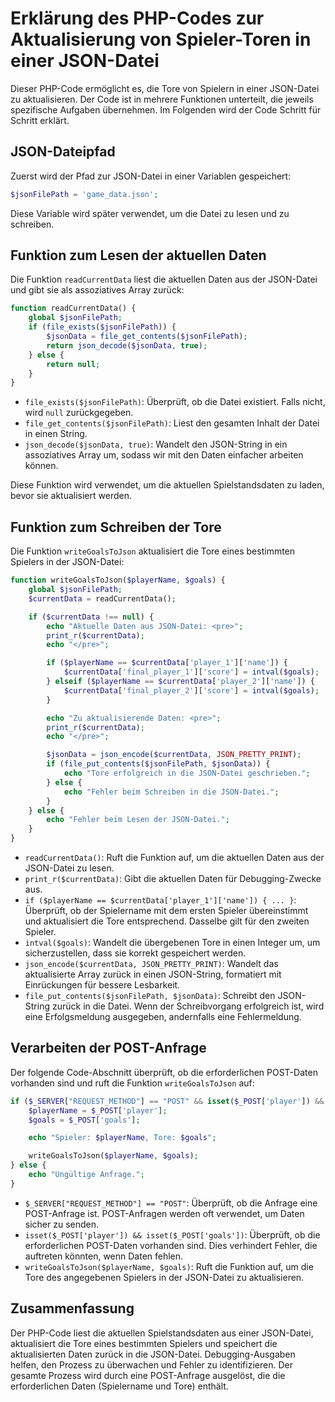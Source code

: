 # Erklärung des PHP-Codes zur Aktualisierung von Spieler-Toren in einer JSON-Datei

Dieser PHP-Code ermöglicht es, die Tore von Spielern in einer JSON-Datei zu aktualisieren. Der Code ist in mehrere Funktionen unterteilt, die jeweils spezifische Aufgaben übernehmen. Im Folgenden wird der Code Schritt für Schritt erklärt.

## JSON-Dateipfad

Zuerst wird der Pfad zur JSON-Datei in einer Variablen gespeichert:

```php
$jsonFilePath = 'game_data.json';
```

Diese Variable wird später verwendet, um die Datei zu lesen und zu schreiben.

## Funktion zum Lesen der aktuellen Daten

Die Funktion `readCurrentData` liest die aktuellen Daten aus der JSON-Datei und gibt sie als assoziatives Array zurück:

```php
function readCurrentData() {
    global $jsonFilePath;
    if (file_exists($jsonFilePath)) {
        $jsonData = file_get_contents($jsonFilePath);
        return json_decode($jsonData, true);
    } else {
        return null;
    }
}
```

- `file_exists($jsonFilePath)`: Überprüft, ob die Datei existiert. Falls nicht, wird `null` zurückgegeben.
- `file_get_contents($jsonFilePath)`: Liest den gesamten Inhalt der Datei in einen String.
- `json_decode($jsonData, true)`: Wandelt den JSON-String in ein assoziatives Array um, sodass wir mit den Daten einfacher arbeiten können.

Diese Funktion wird verwendet, um die aktuellen Spielstandsdaten zu laden, bevor sie aktualisiert werden.

## Funktion zum Schreiben der Tore

Die Funktion `writeGoalsToJson` aktualisiert die Tore eines bestimmten Spielers in der JSON-Datei:

```php
function writeGoalsToJson($playerName, $goals) {
    global $jsonFilePath;
    $currentData = readCurrentData();

    if ($currentData !== null) {
        echo "Aktuelle Daten aus JSON-Datei: <pre>";
        print_r($currentData);
        echo "</pre>";

        if ($playerName == $currentData['player_1']['name']) {
            $currentData['final_player_1']['score'] = intval($goals);
        } elseif ($playerName == $currentData['player_2']['name']) {
            $currentData['final_player_2']['score'] = intval($goals);
        }

        echo "Zu aktualisierende Daten: <pre>";
        print_r($currentData);
        echo "</pre>";

        $jsonData = json_encode($currentData, JSON_PRETTY_PRINT);
        if (file_put_contents($jsonFilePath, $jsonData)) {
            echo "Tore erfolgreich in die JSON-Datei geschrieben.";
        } else {
            echo "Fehler beim Schreiben in die JSON-Datei.";
        }
    } else {
        echo "Fehler beim Lesen der JSON-Datei.";
    }
}
```

- `readCurrentData()`: Ruft die Funktion auf, um die aktuellen Daten aus der JSON-Datei zu lesen.
- `print_r($currentData)`: Gibt die aktuellen Daten für Debugging-Zwecke aus.
- `if ($playerName == $currentData['player_1']['name']) { ... }`: Überprüft, ob der Spielername mit dem ersten Spieler übereinstimmt und aktualisiert die Tore entsprechend. Dasselbe gilt für den zweiten Spieler.
- `intval($goals)`: Wandelt die übergebenen Tore in einen Integer um, um sicherzustellen, dass sie korrekt gespeichert werden.
- `json_encode($currentData, JSON_PRETTY_PRINT)`: Wandelt das aktualisierte Array zurück in einen JSON-String, formatiert mit Einrückungen für bessere Lesbarkeit.
- `file_put_contents($jsonFilePath, $jsonData)`: Schreibt den JSON-String zurück in die Datei. Wenn der Schreibvorgang erfolgreich ist, wird eine Erfolgsmeldung ausgegeben, andernfalls eine Fehlermeldung.

## Verarbeiten der POST-Anfrage

Der folgende Code-Abschnitt überprüft, ob die erforderlichen POST-Daten vorhanden sind und ruft die Funktion `writeGoalsToJson` auf:

```php
if ($_SERVER["REQUEST_METHOD"] == "POST" && isset($_POST['player']) && isset($_POST['goals'])) {
    $playerName = $_POST['player'];
    $goals = $_POST['goals'];

    echo "Spieler: $playerName, Tore: $goals";

    writeGoalsToJson($playerName, $goals);
} else {
    echo "Ungültige Anfrage.";
}
```

- `$_SERVER["REQUEST_METHOD"] == "POST"`: Überprüft, ob die Anfrage eine POST-Anfrage ist. POST-Anfragen werden oft verwendet, um Daten sicher zu senden.
- `isset($_POST['player']) && isset($_POST['goals'])`: Überprüft, ob die erforderlichen POST-Daten vorhanden sind. Dies verhindert Fehler, die auftreten könnten, wenn Daten fehlen.
- `writeGoalsToJson($playerName, $goals)`: Ruft die Funktion auf, um die Tore des angegebenen Spielers in der JSON-Datei zu aktualisieren.

## Zusammenfassung

Der PHP-Code liest die aktuellen Spielstandsdaten aus einer JSON-Datei, aktualisiert die Tore eines bestimmten Spielers und speichert die aktualisierten Daten zurück in die JSON-Datei. Debugging-Ausgaben helfen, den Prozess zu überwachen und Fehler zu identifizieren. Der gesamte Prozess wird durch eine POST-Anfrage ausgelöst, die die erforderlichen Daten (Spielername und Tore) enthält.
